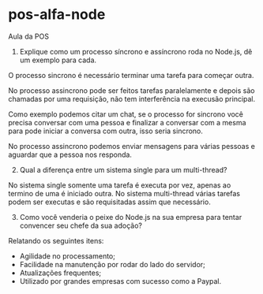 # pos-alfa-node
Aula da POS

1. Explique como um processo síncrono e assíncrono roda no Node.js,
dê um exemplo para cada.

  O processo sincrono é necessário terminar uma tarefa para começar outra.
  
  No processo assincrono pode ser feitos tarefas paralelamente e depois são chamadas por uma requisição, não tem interferência na execusão principal.
  
  Como exemplo podemos citar um chat, se o processo for sincrono você precisa conversar com uma pessoa e finalizar a conversar com a mesma para pode iniciar a conversa com outra, isso seria sincrono. 
  
  No processo assincrono podemos enviar mensagens para várias pessoas e aguardar que a pessoa nos responda.

2. Qual a diferença entre um sistema single para um multi-thread?

  No sistema single somente uma tarefa é executa por vez, apenas ao termino de uma é iniciado outra.
  No sistema multi-thread várias tarefas podem ser executas e são requisitadas assim que necessário.
  

3. Como você venderia o peixe do Node.js na sua empresa para tentar
convencer seu chefe da sua adoção?

  Relatando os seguintes itens:
  * Agilidade no processamento;
  * Facilidade na manutenção por rodar do lado do servidor;
  * Atualizações frequentes;
  * Utilizado por grandes empresas com sucesso como a Paypal.

